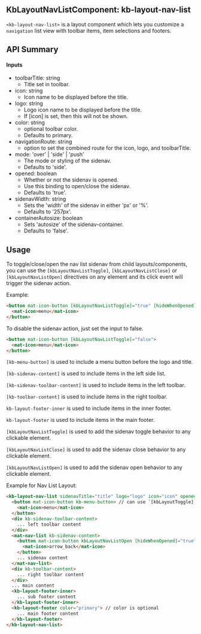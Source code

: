 ## KbLayoutNavListComponent: kb-layout-nav-list

`<kb-layout-nav-list>` is a layout component which lets you customize a `navigation` list view with toolbar items, item selections and footers.


## API Summary

#### Inputs

+ toolbarTitle: string
  + Title set in toolbar.
+ icon: string
  + Icon name to be displayed before the title.
+ logo: string
  + Logo icon name to be displayed before the title. 
  + If [icon] is set, then this will not be shown.
+ color:  string
  + optional toolbar color. 
  + Defaults to primary.
+ navigationRoute: string
  + option to set the combined route for the icon, logo, and toolbarTitle.
+ mode: 'over' | 'side' | 'push'
  + The mode or styling of the sidenav. 
  + Defaults to 'side'.
+ opened: boolean
  + Whether or not the sidenav is opened. 
  + Use this binding to open/close the sidenav. 
  + Defaults to 'true'.
+ sidenavWidth: string
  + Sets the 'width' of the sidenav in either 'px' or '%'. 
  + Defaults to '257px'.
+ containerAutosize: boolean
  + Sets 'autosize' of the sidenav-container.
  + Defaults to 'false'.

## Usage

To toggle/close/open the nav list sidenav from child layouts/components, you can use the `[kbLayoutNavListToggle]`, `[kbLayoutNavListClose]` or `[kbLayoutNavListOpen]` directives on any element and its click event will trigger the sidenav action.

Example:

```html
<button mat-icon-button [kbLayoutNavListToggle]="true" [hideWhenOpened]="true"> // or kbLayoutNavListOpen / kbLayoutNavListClose
  <mat-icon>menu</mat-icon>
</button>
```

To disable the sidenav action, just set the input to false.

```html
<button mat-icon-button [kbLayoutNavListToggle]="false">
  <mat-icon>menu</mat-icon>
</button>
```

`[kb-menu-button]` is used to include a menu button before the logo and title.

`[kb-sidenav-content]` is used to include items in the left side list.

`[kb-sidenav-toolbar-content]` is used to include items in the left toolbar.

`[kb-toolbar-content]` is used to include items in the right toolbar.

`kb-layout-footer-inner` is used to include items in the inner footer.

`kb-layout-footer` is used to include items in the main footer.

`[kbLayoutNavListToggle]` is used to add the sidenav toggle behavior to any clickable element.

`[kbLayoutNavListClose]` is used to add the sidenav close behavior to any clickable element.

`[kbLayoutNavListOpen]` is used to add the sidenav open behavior to any clickable element.

Example for Nav List Layout:

```html
<kb-layout-nav-list sidenavTitle="title" logo="logo" icon="icon" opened="true" mode="side" sidenavWidth="350px" color="primary" navigationRoute="/">
  <button mat-icon-button kb-menu-button> // can use `[kbLayoutToggle]` to toggle main sidenav
    <mat-icon>menu</mat-icon>
  </button>
  <div kb-sidenav-toolbar-content>
    ... left toolbar content
  </div>
  <mat-nav-list kb-sidenav-content>
    <button mat-icon-button kbLayoutNavListOpen [hideWhenOpened]="true">
      <mat-icon>arrow_back</mat-icon>
    </button>
    ... sidenav content
  </mat-nav-list>
  <div kb-toolbar-content>
    ... right toolbar content
  </div>
  ... main content
  <kb-layout-footer-inner>
    ... sub footer content
  </kb-layout-footer-inner>
  <kb-layout-footer color="primary"> // color is optional
    ... main footer content
  </kb-layout-footer>
</kb-layout-nav-list>
```
